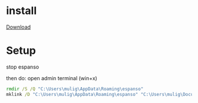# install

[Download](https://github.com/espanso/espanso/releases)


# Setup

stop espanso

then do:
open admin terminal (win+x)

```cmd
rmdir /S /Q "C:\Users\mulig\AppData\Roaming\espanso"
mklink /D "C:\Users\mulig\AppData\Roaming\espanso" "C:\Users\mulig\Documents\git\meta-repo\repos\espanso-config"
```
